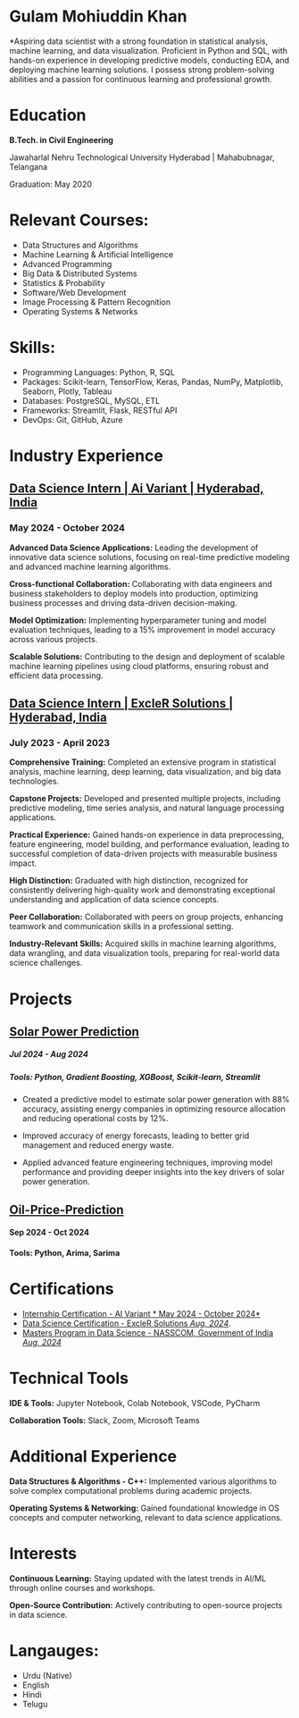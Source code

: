 # Gulam Mohiuddin Khan

*Aspiring data scientist with a strong foundation in statistical analysis, machine learning, and data visualization. Proficient in Python and SQL, with hands-on experience in developing predictive models, conducting EDA, and deploying machine learning solutions. I possess strong problem-solving abilities and a passion for continuous learning and professional growth.

# Education
**B.Tech. in Civil Engineering**

Jawaharlal Nehru Technological University Hyderabad | Mahabubnagar, Telangana

Graduation: May 2020


# Relevant Courses:

- Data Structures and Algorithms
- Machine Learning & Artificial Intelligence
- Advanced Programming
- Big Data & Distributed Systems
- Statistics & Probability
- Software/Web Development
- Image Processing & Pattern Recognition
- Operating Systems & Networks

# Skills:
* Programming Languages: Python, R, SQL
* Packages: Scikit-learn, TensorFlow, Keras, Pandas, NumPy, Matplotlib, Seaborn, Plotly, Tableau
* Databases: PostgreSQL, MySQL, ETL
* Frameworks: Streamlit, Flask, RESTful API
* DevOps: Git, GitHub, Azure

# Industry Experience
## [Data Science Intern | Ai Variant | Hyderabad, India](https://www.linkedin.com/company/ai-variant/mycompany/)
### May 2024 - October 2024

**Advanced Data Science Applications:** Leading the development of innovative data science solutions, focusing on real-time predictive modeling and advanced machine learning algorithms.

**Cross-functional Collaboration:** Collaborating with data engineers and business stakeholders to deploy models into production, optimizing business processes and driving data-driven decision-making.

**Model Optimization:** Implementing hyperparameter tuning and model evaluation techniques, leading to a 15% improvement in model accuracy across various projects.

**Scalable Solutions:** Contributing to the design and deployment of scalable machine learning pipelines using cloud platforms, ensuring robust and efficient data processing.

## [Data Science Intern | ExcleR Solutions | Hyderabad, India](https://www.linkedin.com/company/excelrsolutions/posts/?feedView=all)
### July 2023 - April 2023

**Comprehensive Training:** Completed an extensive program in statistical analysis, machine learning, deep learning, data visualization, and big data technologies.

**Capstone Projects:** Developed and presented multiple projects, including predictive modeling, time series analysis, and natural language processing applications.

**Practical Experience:** Gained hands-on experience in data preprocessing, feature engineering, model building, and performance evaluation, leading to successful completion of data-driven projects with measurable business impact.

**High Distinction:** Graduated with high distinction, recognized for consistently delivering high-quality work and demonstrating exceptional understanding and application of data science concepts.

**Peer Collaboration:** Collaborated with peers on group projects, enhancing teamwork and communication skills in a professional setting.

**Industry-Relevant Skills:** Acquired skills in machine learning algorithms, data wrangling, and data visualization tools, preparing for real-world data science challenges.


# Projects
## [Solar Power Prediction](https://github.com/gulammohiuddin089/Solar-Power-Prediction-Project)
##### Jul 2024 - Aug 2024
##### Tools: Python, Gradient Boosting, XGBoost, Scikit-learn, Streamlit

- Created a predictive model to estimate solar power generation with 88% accuracy, assisting energy companies in optimizing resource allocation and reducing operational costs by 12%.

- Improved accuracy of energy forecasts, leading to better grid management and reduced energy waste.

- Applied advanced feature engineering techniques, improving model performance and providing deeper insights into the key drivers of solar power generation.

  
## [Oil-Price-Prediction](https://github.com/gulammohiuddin089/Oil-Price-Prediction-Project)
#### Sep 2024 - Oct 2024
#### Tools: Python, Arima, Sarima

# Certifications

* [Internship Certification - AI Variant  * May 2024 - October 2024*](https://www.linkedin.com/in/gulam-mohiuddin-khan-36b96a330/details/certifications/1736192191169/single-media-viewer/?profileId=ACoAAFNvl4MBaHBDyfXZS3xCbxP6tTZrXbyGV9U)
* [Data Science Certification - ExcleR Solutions  *Aug, 2024*](https://www.linkedin.com/in/gulam-mohiuddin-khan-36b96a330/details/certifications/1736191462253/single-media-viewer/?profileId=ACoAAFNvl4MBaHBDyfXZS3xCbxP6tTZrXbyGV9U).
* [Masters Program in Data Science - NASSCOM, Government of India  *Aug, 2024*](https://www.linkedin.com/in/gulam-mohiuddin-khan-36b96a330/details/certifications/1736193210806/single-media-viewer/?profileId=ACoAAFNvl4MBaHBDyfXZS3xCbxP6tTZrXbyGV9U)

# Technical Tools

**IDE & Tools:** Jupyter Notebook, Colab Notebook, VSCode, PyCharm

  **Collaboration Tools:** Slack, Zoom, Microsoft Teams


# Additional Experience
**Data Structures & Algorithms - C++:** Implemented various algorithms to solve complex computational problems during academic projects.

 **Operating Systems & Networking:** Gained foundational knowledge in OS concepts and computer networking, relevant to data science applications.


# Interests
**Continuous Learning:** Staying updated with the latest trends in AI/ML through online courses and workshops.

 **Open-Source Contribution:** Actively contributing to open-source projects in data science.


# Langauges:
- Urdu (Native)
- English
- Hindi
- Telugu

